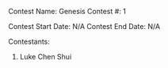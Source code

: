 Contest Name: Genesis
Contest #: 1

Contest Start Date: N/A
Contest End Date: N/A

Contestants:
1. Luke Chen Shui